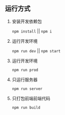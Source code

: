## 运行方式

1. 安装开发依赖包

    `npm install` || `npm i`

2. 运行开发环境

    `npm run dev` || `npm start`

3. 运行开发环境

    `npm run prod`

4. 只运行服务器

    `npm run server`

5. 只打包前端前端代码

    `npm run build`
